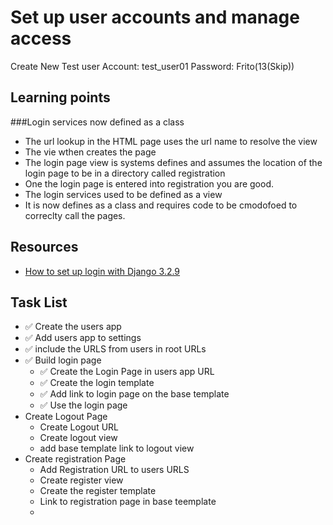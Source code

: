 # Set up user accounts and manage access

Create New Test user
Account: test_user01
Password: Frito(13(Skip))

## Learning points
###Login services now defined as a class
- The url lookup in the HTML page uses the url name to resolve the view
- The vie wthen creates the page
- The login page view is systems defines and assumes the location of
the login page to be in a directory called registration
- One the login page is entered into registration you are good.
- The login services used to be defined as a view
- It is now defines as a class and requires code to be cmodofoed to 
correclty call the pages.

## Resources
- [How to set up login with Django 3.2.9](https://docs.djangoproject.com/en/4.0/topics/auth/default/#how-to-log-a-user-in)

## Task List

- ✅ Create the users app
- ✅ Add users app to settings
- ✅ include the  URLS from users in root URLs
- ✅ Build login page
  - ✅ Create the Login Page in users app URL
  - ✅ Create the login template 
  - ✅ Add link to login page on the base template
  - ✅ Use the login page
- Create Logout Page
  - Create Logout URL
  - Create logout view
  - add base template link to logout view
- Create registration Page
  - Add Registration URL to users URLS
  - Create register view
  - Create the register template
  - Link to registration page in base teemplate
  - 
